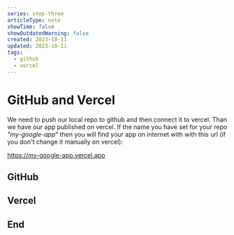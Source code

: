 ```yaml
---
series: step-three
articleType: note
showTime: false
showOutdatedWarning: false
created: 2023-10-11
updated: 2023-10-11
tags:
  - github
  - vercel
---
```


# GitHub and Vercel
We need to push our local repo to github and then connect it to vercel. Than we have our app published on vercel. If the name you have set for your repo _"my-google-app"_ then you will find your app on internet with with this url (if you don't change it manually on vercel):

https://my-google-app.vercel.app

## GitHub

## Vercel

## End
<!-- 
Made by lovkyndig 2023.
-->
